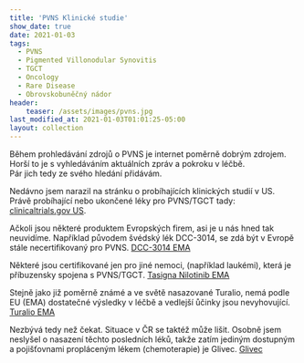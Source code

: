 ```yaml
---
title: 'PVNS Klinické studie'
show_date: true
date: 2021-01-03
tags:
  - PVNS
  - Pigmented Villonodular Synovitis
  - TGCT
  - Oncology
  - Rare Disease
  - Obrovskobuněčný nádor
header:
    teaser: /assets/images/pvns.jpg
last_modified_at: 2021-01-03T01:01:25-05:00
layout: collection 
---
```


Během prohledávání zdrojů o PVNS je internet poměrně dobrým zdrojem.
Horší to je s vyhledáváním aktuálních zpráv a pokroku v léčbě.   
Pár jich tedy ze svého hledání přidávám.

Nedávno jsem narazil na stránku o probíhajících klinických studií v US. Právě probíhající nebo ukončené léky pro PVNS/TGCT tady:
[clinicaltrials.gov US](https://clinicaltrials.gov/ct2/results?cond=Tenosynovial+Giant+Cell+Tumors+&term=&cntry=&state=&city=&dist=).

Ačkoli jsou některé produktem Evropských firem, asi je u nás hned tak neuvidíme.
Například původem švédský lék DCC-3014, se zdá být v Evropě stále necertifikovaný pro PVNS.
[DCC-3014 EMA ](https://www.ema.europa.eu/en/medicines/human/orphan-designations/eu3192227)

Některé jsou certifikované jen pro jiné nemoci, (například laukémi), která je příbuzensky spojena s PVNS/TGCT.
[Tasigna Nilotinib EMA](https://www.ema.europa.eu/en/medicines/human/paediatric-investigation-plans/emea-000290-pip01-08-m04)

Stejně jako již poměrně známé a ve světě nasazované Turalio, nemá podle EU (EMA) dostatečné výsledky v léčbě a vedlejší ůčinky jsou nevyhovující.
[Turalio EMA](https://www.ema.europa.eu/en/medicines/human/EPAR/turalio)

Nezbývá tedy než čekat. Situace v ČR se taktéž může lišit. Osobně jsem neslyšel o nasazení těchto posledních léků, takže 
zatím jediným dostupným a pojišťovnami propláceným lékem (chemoterapie) je Glivec. 
[Glivec](https://en.wikipedia.org/wiki/Imatinib)





